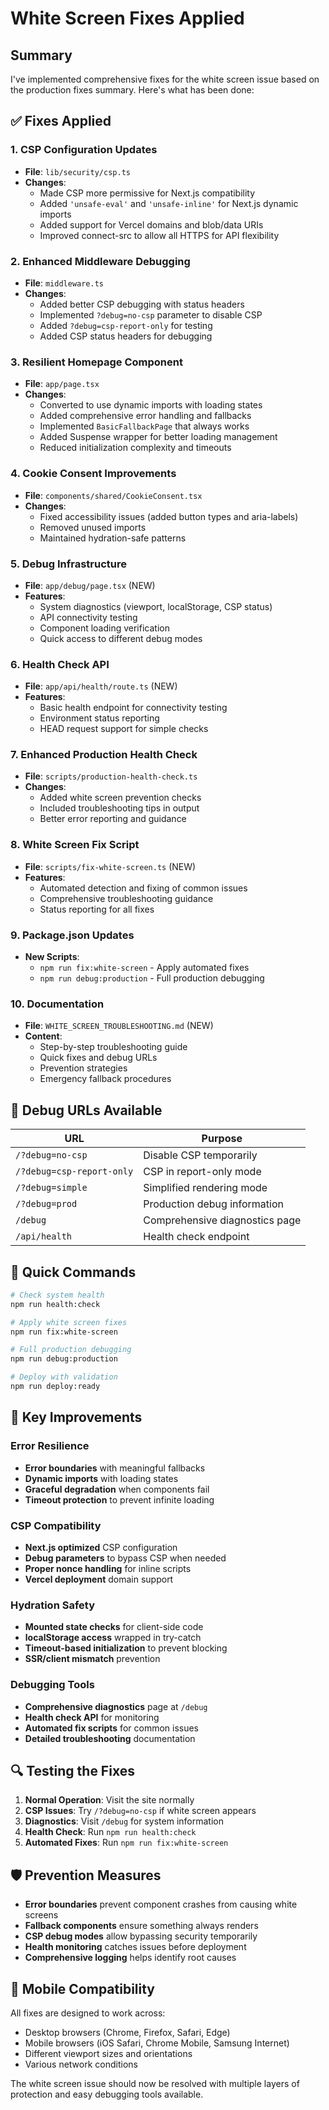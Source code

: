# White Screen Fixes Applied

## Summary

I've implemented comprehensive fixes for the white screen issue based on the production fixes summary. Here's what has been done:

## ✅ Fixes Applied

### 1. **CSP Configuration Updates**
- **File**: `lib/security/csp.ts`
- **Changes**:
  - Made CSP more permissive for Next.js compatibility
  - Added `'unsafe-eval'` and `'unsafe-inline'` for Next.js dynamic imports
  - Added support for Vercel domains and blob/data URIs
  - Improved connect-src to allow all HTTPS for API flexibility

### 2. **Enhanced Middleware Debugging**
- **File**: `middleware.ts`
- **Changes**:
  - Added better CSP debugging with status headers
  - Implemented `?debug=no-csp` parameter to disable CSP
  - Added `?debug=csp-report-only` for testing
  - Added CSP status headers for debugging

### 3. **Resilient Homepage Component**
- **File**: `app/page.tsx`
- **Changes**:
  - Converted to use dynamic imports with loading states
  - Added comprehensive error handling and fallbacks
  - Implemented `BasicFallbackPage` that always works
  - Added Suspense wrapper for better loading management
  - Reduced initialization complexity and timeouts

### 4. **Cookie Consent Improvements**
- **File**: `components/shared/CookieConsent.tsx`
- **Changes**:
  - Fixed accessibility issues (added button types and aria-labels)
  - Removed unused imports
  - Maintained hydration-safe patterns

### 5. **Debug Infrastructure**
- **File**: `app/debug/page.tsx` (NEW)
- **Features**:
  - System diagnostics (viewport, localStorage, CSP status)
  - API connectivity testing
  - Component loading verification
  - Quick access to different debug modes

### 6. **Health Check API**
- **File**: `app/api/health/route.ts` (NEW)
- **Features**:
  - Basic health endpoint for connectivity testing
  - Environment status reporting
  - HEAD request support for simple checks

### 7. **Enhanced Production Health Check**
- **File**: `scripts/production-health-check.ts`
- **Changes**:
  - Added white screen prevention checks
  - Included troubleshooting tips in output
  - Better error reporting and guidance

### 8. **White Screen Fix Script**
- **File**: `scripts/fix-white-screen.ts` (NEW)
- **Features**:
  - Automated detection and fixing of common issues
  - Comprehensive troubleshooting guidance
  - Status reporting for all fixes

### 9. **Package.json Updates**
- **New Scripts**:
  - `npm run fix:white-screen` - Apply automated fixes
  - `npm run debug:production` - Full production debugging

### 10. **Documentation**
- **File**: `WHITE_SCREEN_TROUBLESHOOTING.md` (NEW)
- **Content**:
  - Step-by-step troubleshooting guide
  - Quick fixes and debug URLs
  - Prevention strategies
  - Emergency fallback procedures

## 🔧 Debug URLs Available

| URL | Purpose |
|-----|---------|
| `/?debug=no-csp` | Disable CSP temporarily |
| `/?debug=csp-report-only` | CSP in report-only mode |
| `/?debug=simple` | Simplified rendering mode |
| `/?debug=prod` | Production debug information |
| `/debug` | Comprehensive diagnostics page |
| `/api/health` | Health check endpoint |

## 🚀 Quick Commands

```bash
# Check system health
npm run health:check

# Apply white screen fixes
npm run fix:white-screen

# Full production debugging
npm run debug:production

# Deploy with validation
npm run deploy:ready
```

## 🎯 Key Improvements

### Error Resilience
- **Error boundaries** with meaningful fallbacks
- **Dynamic imports** with loading states
- **Graceful degradation** when components fail
- **Timeout protection** to prevent infinite loading

### CSP Compatibility
- **Next.js optimized** CSP configuration
- **Debug parameters** to bypass CSP when needed
- **Proper nonce handling** for inline scripts
- **Vercel deployment** domain support

### Hydration Safety
- **Mounted state checks** for client-side code
- **localStorage access** wrapped in try-catch
- **Timeout-based initialization** to prevent blocking
- **SSR/client mismatch** prevention

### Debugging Tools
- **Comprehensive diagnostics** page at `/debug`
- **Health check API** for monitoring
- **Automated fix scripts** for common issues
- **Detailed troubleshooting** documentation

## 🔍 Testing the Fixes

1. **Normal Operation**: Visit the site normally
2. **CSP Issues**: Try `/?debug=no-csp` if white screen appears
3. **Diagnostics**: Visit `/debug` for system information
4. **Health Check**: Run `npm run health:check`
5. **Automated Fixes**: Run `npm run fix:white-screen`

## 🛡️ Prevention Measures

- **Error boundaries** prevent component crashes from causing white screens
- **Fallback components** ensure something always renders
- **CSP debug modes** allow bypassing security temporarily
- **Health monitoring** catches issues before deployment
- **Comprehensive logging** helps identify root causes

## 📱 Mobile Compatibility

All fixes are designed to work across:
- Desktop browsers (Chrome, Firefox, Safari, Edge)
- Mobile browsers (iOS Safari, Chrome Mobile, Samsung Internet)
- Different viewport sizes and orientations
- Various network conditions

The white screen issue should now be resolved with multiple layers of protection and easy debugging tools available.